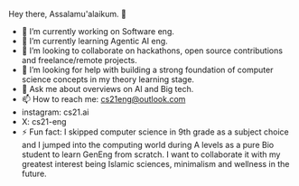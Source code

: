 Hey there, Assalamu'alaikum. 👋
- 🔭 I’m currently working on Software eng.
- 🌱 I’m currently learning Agentic AI eng.
- 👯 I’m looking to collaborate on hackathons, open source contributions and freelance/remote projects.
- 🤔 I’m looking for help with building a strong foundation of computer science concepts in my theory learning stage.
- 💬 Ask me about overviews on AI and Big tech.
- 📫 How to reach me: cs21eng@outlook.com
- instagram: cs21.ai
- X: cs21-eng
- ⚡ Fun fact: I skipped computer science in 9th grade as a subject choice and I jumped into the computing world during A levels as a pure Bio student to learn GenEng from scratch. I want to collaborate it with my greatest interest being Islamic sciences, minimalism and wellness in the future.
